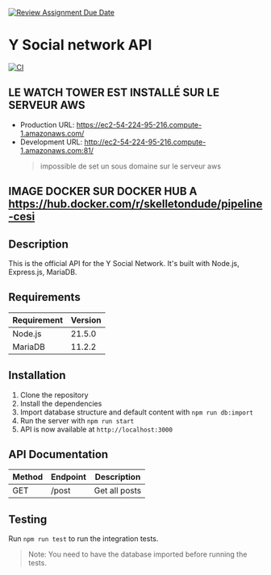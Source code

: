 [![Review Assignment Due Date](https://classroom.github.com/assets/deadline-readme-button-24ddc0f5d75046c5622901739e7c5dd533143b0c8e959d652212380cedb1ea36.svg)](https://classroom.github.com/a/OlYrOqbl)

# Y Social network API

[![CI](https://github.com/alexispet/final-test-celian-hamon/actions/workflows/action.yml/badge.svg)](https://github.com/alexispet/final-test-celian-hamon/actions/workflows/action.yml)

## LE WATCH TOWER EST INSTALLÉ SUR LE SERVEUR AWS

-   Production URL: https://ec2-54-224-95-216.compute-1.amazonaws.com/
-   Development URL: http://ec2-54-224-95-216.compute-1.amazonaws.com:81/
    > impossible de set un sous domaine sur le serveur aws

## IMAGE DOCKER SUR DOCKER HUB A https://hub.docker.com/r/skelletondude/pipeline-cesi

## Description

This is the official API for the Y Social Network.
It's built with Node.js, Express.js, MariaDB.

## Requirements

| Requirement | Version |
| ----------- | ------- |
| Node.js     | 21.5.0  |
| MariaDB     | 11.2.2  |

## Installation

1. Clone the repository
2. Install the dependencies
3. Import database structure and default content with `npm run db:import`
4. Run the server with `npm run start`
5. API is now available at `http://localhost:3000`

## API Documentation

| Method | Endpoint | Description   |
| ------ | -------- | ------------- |
| GET    | /post    | Get all posts |

## Testing

Run `npm run test` to run the integration tests.

> Note: You need to have the database imported before running the tests.
